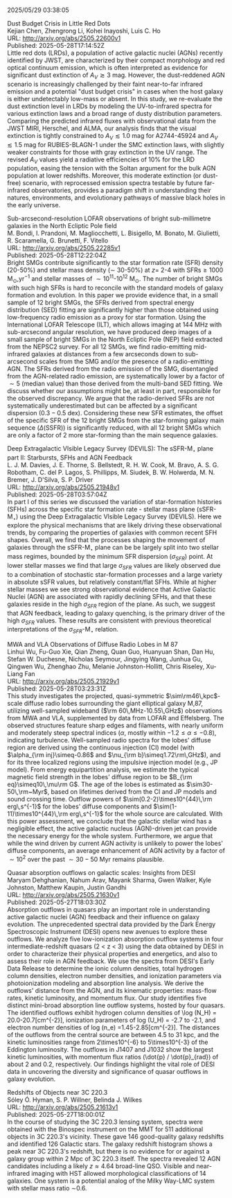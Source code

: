 2025/05/29 03:38:05  

Dust Budget Crisis in Little Red Dots  
Kejian Chen, Zhengrong Li, Kohei Inayoshi, Luis C. Ho  
URL: http://arxiv.org/abs/2505.22600v1  
Published: 2025-05-28T17:14:52Z  
  Little red dots (LRDs), a population of active galactic nuclei (AGNs) recently identified by JWST, are characterized by their compact morphology and red optical continuum emission, which is often interpreted as evidence for significant dust extinction of $A_V \gtrsim 3$ mag. However, the dust-reddened AGN scenario is increasingly challenged by their faint near-to-far infrared emission and a potential "dust budget crisis" in cases when the host galaxy is either undetectably low-mass or absent. In this study, we re-evaluate the dust extinction level in LRDs by modeling the UV-to-infrared spectra for various extinction laws and a broad range of dusty distribution parameters. Comparing the predicted infrared fluxes with observational data from the JWST MIRI, Herschel, and ALMA, our analysis finds that the visual extinction is tightly constrained to $A_V \lesssim 1.0$ mag for A2744-45924 and $A_V \lesssim 1.5$ mag for RUBIES-BLAGN-1 under the SMC extinction laws, with slightly weaker constraints for those with gray extinction in the UV range. The revised $A_V$ values yield a radiative efficiencies of $10\%$ for the LRD population, easing the tension with the Soltan argument for the bulk AGN population at lower redshifts. Moreover, this moderate extinction (or dust-free) scenario, with reprocessed emission spectra testable by future far-infrared observatories, provides a paradigm shift in understanding their natures, environments, and evolutionary pathways of massive black holes in the early universe.   

Sub-arcsecond-resolution LOFAR observations of bright sub-millimetre
  galaxies in the North Ecliptic Pole field  
M. Bondi, I. Prandoni, M. Magliocchetti, L. Bisigello, M. Bonato, M. Giulietti, R. Scaramella, G. Brunetti, F. Vitello  
URL: http://arxiv.org/abs/2505.22285v1  
Published: 2025-05-28T12:22:04Z  
  Bright SMGs contribute significantly to the star formation rate (SFR) density (20-50\%) and stellar mass density ($\sim$ 30-50\%) at $z=$ 2-4 with SFRs$\ge 1000$ M$_\odot$,yr$^{-1}$ and stellar masses of $\sim 10^{11}$-$10^{12}$ M$_\odot$. The number of bright SMGs with such high SFRs is hard to reconcile with the standard models of galaxy formation and evolution. In this paper we provide evidence that, in a small sample of 12 bright SMGs, the SFRs derived from spectral energy distribution (SED) fitting are significantly higher than those obtained using low-frequency radio emission as a proxy for star formation. Using the International LOFAR Telescope (ILT), which allows imaging at 144 MHz with sub-arcsecond angular resolution, we have produced deep images of a small sample of bright SMGs in the North Ecliptic Pole (NEP) field extracted from the NEPSC2 survey. For all 12 SMGs, we find radio-emitting mid-infrared galaxies at distances from a few arcseconds down to sub-arcsecond scales from the SMG and/or the presence of a radio-emitting AGN. The SFRs derived from the radio emission of the SMG, disentangled from the AGN-related radio emission, are systematically lower by a factor of $\sim 5$ (median value) than those derived from the multi-band SED fitting. We discuss whether our assumptions might be, at least in part, responsible for the observed discrepancy. We argue that the radio-derived SFRs are not systematically underestimated but can be affected by a significant dispersion ($0.3-0.5$ dex). Considering these new SFR estimates, the offset of the specific SFR of the 12 bright SMGs from the star-forming galaxy main sequence ($\Delta\mathrm{(SSFR)}$) is significantly reduced, with all 12 bright SMGs which are only a factor of 2 more star-forming than the main sequence galaxies.   

Deep Extragalactic VIsible Legacy Survey (DEVILS): The sSFR-M$_{\star}$
  plane part II: Starbursts, SFHs and AGN Feedback  
L. J. M. Davies, J. E. Thorne, S. Bellstedt, R. H. W. Cook, M. Bravo, A. S. G. Robotham, C. del P. Lagos, S. Phillipps, M. Siudek, B. W. Holwerda, M. N. Bremer, J. D'Silva, S. P. Driver  
URL: http://arxiv.org/abs/2505.21948v1  
Published: 2025-05-28T03:57:04Z  
  In part I of this series we discussed the variation of star-formation histories (SFHs) across the specific star formation rate - stellar mass plane (sSFR-M$_{\star}$) using the Deep Extragalactic VIsible Legacy Survey (DEVILS). Here we explore the physical mechanisms that are likely driving these observational trends, by comparing the properties of galaxies with common recent SFH shapes. Overall, we find that the processes shaping the movement of galaxies through the sSFR-M$_{\star}$ plane can be be largely split into two stellar mass regimes, bounded by the minimum SFR dispersion ($\sigma_{SFR}$) point. At lower stellar masses we find that large $\sigma_{SFR}$ values are likely observed due to a combination of stochastic star-formation processes and a large variety in absolute sSFR values, but relatively constant/flat SFHs. While at higher stellar masses we see strong observational evidence that Active Galactic Nuclei (AGN) are associated with rapidly declining SFHs, and that these galaxies reside in the high $\sigma_{SFR}$ region of the plane. As such, we suggest that AGN feedback, leading to galaxy quenching, is the primary driver of the high $\sigma_{SFR}$ values. These results are consistent with previous theoretical interpretations of the $\sigma_{SFR}$-M$_{\star}$ relation.   

MWA and VLA Observations of Diffuse Radio Lobes in M 87  
Linhui Wu, Fu-Guo Xie, Qian Zheng, Quan Guo, Huanyuan Shan, Dan Hu, Stefan W. Duchesne, Nicholas Seymour, Jingying Wang, Junhua Gu, Qingwen Wu, Zhenghao Zhu, Melanie Johnston-Hollitt, Chris Riseley, Xu-Liang Fan  
URL: http://arxiv.org/abs/2505.21929v1  
Published: 2025-05-28T03:23:31Z  
  This study investigates the projected, quasi-symmetric $\sim\rm46\,kpc$-scale diffuse radio lobes surrounding the giant elliptical galaxy M\,87, utilizing well-sampled wideband ($\rm 60\,MHz-10.55\,GHz$) observations from MWA and VLA, supplemented by data from LOFAR and Effelsberg. The observed structures feature sharp edges and filaments, with nearly uniform and moderately steep spectral indices ($\alpha$, mostly within $-1.2\leq\alpha\leq-0.8$), indicating turbulence. Well-sampled radio spectra for the lobes' diffuse region are derived using the continuous injection (CI) model (with $\alpha_{\rm inj}\simeq-0.86$ and $\nu_{\rm b}\simeq1.72\rm\,GHz$), and for its three localized regions using the impulsive injection model (e.g., JP model). From energy equipartition analysis, we estimate the typical magnetic field strength in the lobes' diffuse region to be $B_{\rm eq}\simeq10\,\mu\rm G$. The age of the lobes is estimated as $\sim30-50\,\rm~Myr$, based on lifetimes derived from the CI and JP models and sound crossing time. Outflow powers of $\sim(0.2-2)\times10^{44}\,\rm erg\,s^{-1}$ for the lobes' diffuse components and $\sim(1-11)\times10^{44}\,\rm erg\,s^{-1}$ for the whole source are calculated. With this power assessment, we conclude that the galactic stellar wind has a negligible effect, the active galactic nucleus (AGN)-driven jet can provide the necessary energy for the whole system. Furthermore, we argue that while the wind driven by current AGN activity is unlikely to power the lobes' diffuse components, an average enhancement of AGN activity by a factor of $\sim 10^2$ over the past $\sim 30-50$ Myr remains plausible.   

Quasar absorption outflows on galactic scales: Insights from DESI  
Maryam Dehghanian, Nahum Arav, Mayank Sharma, Gwen Walker, Kyle Johnston, Matthew Kaupin, Justin Gandhi  
URL: http://arxiv.org/abs/2505.21630v1  
Published: 2025-05-27T18:03:30Z  
  Absorption outflows in quasars play an important role in understanding active galactic nuclei (AGN) feedback and their influence on galaxy evolution. The unprecedented spectral data provided by the Dark Energy Spectroscopic Instrument (DESI) opens new avenues to explore these outflows. We analyze five low-ionization absorption outflow systems in four intermediate-redshift quasars (2 &lt; z &lt; 3) using the data obtained by DESI in order to characterize their physical properties and energetics, and also to assess their role in AGN feedback. We use the spectra from DESI's Early Data Release to determine the ionic column densities, total hydrogen column densities, electron number densities, and ionization parameters via photoionization modeling and absorption line analysis. We derive the outflows' distance from the AGN, and its kinematic properties: mass-flow rates, kinetic luminosity, and momentum flux. Our study identifies five distinct mini-broad absorption line outflow systems, hosted by four quasars. The identified outflows exhibit hydrogen column densities of \log (N_H) = 20.0-20.7[cm^{-2}], ionization parameters of log (U_H) = -2.7 to -2.1, and electron number densities of log (n_e) =1.45-2.85[cm^{-2}]. The distances of the outflows from the central source are between 4.5 to 31 kpc, and the kinetic luminosities range from 2\times10^{-6} to 5\times10^{-3} of the Eddington luminosity. The outflows in J1407 and J1032 show the largest kinetic luminosities, with momentum flux ratios (\dot{p} / \dot{p}_{rad}) of about 2 and 0.2, respectively. Our findings highlight the vital role of DESI data in uncovering the diversity and significance of quasar outflows in galaxy evolution.   

Redshifts of Objects near 3C 220.3  
Sóley Ó. Hyman, S. P. Willner, Belinda J. Wilkes  
URL: http://arxiv.org/abs/2505.21613v1  
Published: 2025-05-27T18:00:01Z  
  In the course of studying the 3C 220.3 lensing system, spectra were obtained with the Binospec instrument on the MMT for 511 additional objects in 3C 220.3's vicinity. These gave 146 good-quality galaxy redshifts and identified 126 Galactic stars. The galaxy redshift histogram shows a peak near 3C 220.3's redshift, but there is no evidence for or against a galaxy group within 2 Mpc of 3C 220.3 itself. The spectra revealed 12 AGN candidates including a likely $z\approx4.64$ broad-line QSO. Visible and near-infrared imaging with HST allowed morphological classifications of 14 galaxies. One system is a potential analog of the Milky Way-LMC system with stellar mass ratio $\sim$0.6.   

